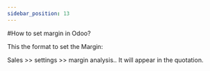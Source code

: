 ```yaml
---
sidebar_position: 13
---
```


#How to set margin in Odoo?

This the format to set the Margin:

Sales >> settings >> margin analysis..
It will appear in the quotation.